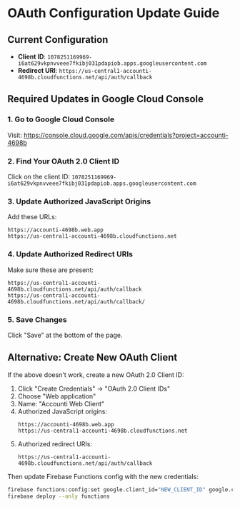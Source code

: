 # OAuth Configuration Update Guide

## Current Configuration
- **Client ID**: `1078251169969-i6at629vkpnvveee7fkibj031pdapiob.apps.googleusercontent.com`
- **Redirect URI**: `https://us-central1-accounti-4698b.cloudfunctions.net/api/auth/callback`

## Required Updates in Google Cloud Console

### 1. Go to Google Cloud Console
Visit: https://console.cloud.google.com/apis/credentials?project=accounti-4698b

### 2. Find Your OAuth 2.0 Client ID
Click on the client ID: `1078251169969-i6at629vkpnvveee7fkibj031pdapiob.apps.googleusercontent.com`

### 3. Update Authorized JavaScript Origins
Add these URLs:
```
https://accounti-4698b.web.app
https://us-central1-accounti-4698b.cloudfunctions.net
```

### 4. Update Authorized Redirect URIs
Make sure these are present:
```
https://us-central1-accounti-4698b.cloudfunctions.net/api/auth/callback
https://us-central1-accounti-4698b.cloudfunctions.net/api/auth/callback/
```

### 5. Save Changes
Click "Save" at the bottom of the page.

## Alternative: Create New OAuth Client

If the above doesn't work, create a new OAuth 2.0 Client ID:

1. Click "Create Credentials" → "OAuth 2.0 Client IDs"
2. Choose "Web application"
3. Name: "Accounti Web Client"
4. Authorized JavaScript origins:
   ```
   https://accounti-4698b.web.app
   https://us-central1-accounti-4698b.cloudfunctions.net
   ```
5. Authorized redirect URIs:
   ```
   https://us-central1-accounti-4698b.cloudfunctions.net/api/auth/callback
   ```

Then update Firebase Functions config with the new credentials:
```bash
firebase functions:config:set google.client_id="NEW_CLIENT_ID" google.client_secret="NEW_CLIENT_SECRET"
firebase deploy --only functions
``` 